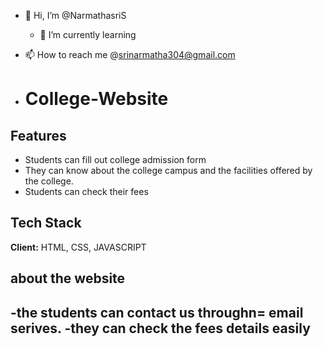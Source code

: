 - 👋 Hi, I’m @NarmathasriS
  - 🌱 I’m currently learning
- 📫 How to reach me @srinarmatha304@gmail.com

- # College-Website

## Features

- Students can fill out college admission form
- They can know about the college campus and the facilities offered by the college.
- Students can check their fees 

## Tech Stack

**Client:** HTML, CSS, JAVASCRIPT

## about the website

-the students can contact us throughn= email serives.
-they can check the fees details easily
- 

<!---
NarmathasriS/NarmathasriS is a ✨ special ✨ repository because its `README.md` (this file) appears on your GitHub profile.
You can click the Preview link to take a look at your changes.
--->
